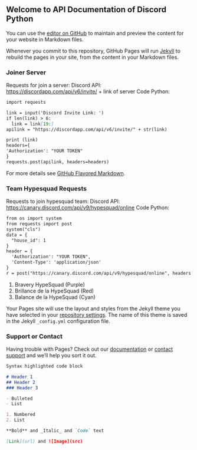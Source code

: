 ## Welcome to API Documentation of Discord Python

You can use the [editor on GitHub](https://github.com/GuyEditDev/api/edit/index/docs/index.md) to maintain and preview the content for your website in Markdown files.

Whenever you commit to this repository, GitHub Pages will run [Jekyll](https://jekyllrb.com/) to rebuild the pages in your site, from the content in your Markdown files.

### Joiner Server

Requests for join a server:
  Discord API: https://discordapp.com/api/v6/invite/ + link of server
  Code Python:
  ```markdown
import requests

link = input('Discord Invite Link: ')
if len(link) > 6:
    link = link[19:]
apilink = "https://discordapp.com/api/v6/invite/" + str(link)

print (link)
headers={
'Authorization': "YOUR TOKEN"
}
requests.post(apilink, headers=headers)
  ```

For more details see [GitHub Flavored Markdown](https://guides.github.com/features/mastering-markdown/).

### Team Hypesquad Requests

Requests to join hypesquad team:
  Discord API: https://canary.discord.com/api/v9/hypesquad/online
  Code Python:
  ```markdown
from os import system
from requests import post
system("cls")
data = {
    "house_id": 1
}
header = {
    'Authorization': "YOUR TOKEN",
    'Content-Type': 'application/json'
}
r = post("https://canary.discord.com/api/v9/hypesquad/online", headers = header, json = data)
  ```
 1. Bravery HypeSquad (Purple)
 2. Brillance de la HypeSquad (Red) 
 3. Balance de la HypeSquad (Cyan)


Your Pages site will use the layout and styles from the Jekyll theme you have selected in your [repository settings](https://github.com/GuyEditDev/api/settings/pages). The name of this theme is saved in the Jekyll `_config.yml` configuration file.

### Support or Contact

Having trouble with Pages? Check out our [documentation](https://docs.github.com/categories/github-pages-basics/) or [contact support](https://support.github.com/contact) and we’ll help you sort it out.


```markdown
Syntax highlighted code block

# Header 1
## Header 2
### Header 3

- Bulleted
- List

1. Numbered
2. List

**Bold** and _Italic_ and `Code` text

[Link](url) and ![Image](src)
```
